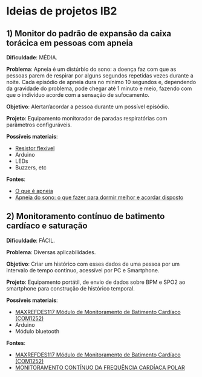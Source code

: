 # Ideias de projetos IB2

## 1) Monitor do padrão de expansão da caixa torácica em pessoas com apneia

**Dificuldade**: MÉDIA.

**Problema**: Apneia é um distúrbio do sono: a doença faz com que as pessoas parem de respirar por alguns segundos repetidas vezes durante a noite. Cada episódio de apneia dura no mínimo 10 segundos e, dependendo da gravidade do problema, pode chegar até 1 minuto e meio, fazendo com que o indivíduo acorde com a sensação de sufocamento.

**Objetivo**: Alertar/acordar a pessoa durante um possível episódio.

**Projeto**: Equipamento monitorador de paradas respiratórias com parãmetros configuráveis.

**Possíveis materiais**: 
 - [Resistor flexível]
 - Arduino
 - LEDs
 - Buzzers, etc

**Fontes**:
 - [O que é apneia]
 - [Apneia do sono: o que fazer para dormir melhor e acordar disposto
]

## 2) Monitoramento contínuo de batimento cardíaco e saturação 

**Dificuldade**: FÁCIL.

**Problema**: Diversas aplicabilidades. 

**Objetivo**: Criar um histórico com esses dados de uma pessoa por um intervalo de tempo contínuo, acessível por PC e Smartphone.

**Projeto**: Equipamento portátil, de envio de dados sobre BPM e SPO2 ao smartphone para construção de histórico temporal. 

**Possíveis materiais**: 
 - [MAXREFDES117 Módulo de Monitoramento de Batimento Cardíaco (COM1252)]
 - Arduino
 - Módulo bluetooth

**Fontes**:
 - [MAXREFDES117 Módulo de Monitoramento de Batimento Cardíaco (COM1252)]
 - [MONITORAMENTO CONTÍNUO DA FREQUÊNCIA CARDÍACA POLAR]

[Monitorização de trocas gasosas e padrão respiratório
]: https://www.portaleducacao.com.br/conteudo/artigos/enfermagem/monitorizacao-de-trocas-gasosas-e-padrao-respiratorio/41809
[Frequência respiratória]: https://www.portaleducacao.com.br/conteudo/artigos/enfermagem/frequencia-respiratoria-(fr)/32335
[O que é apneia]: https://www.minhavida.com.br/saude/temas/apneia
[Apneia do sono: o que fazer para dormir melhor e acordar disposto
]: https://www.minhavida.com.br/saude/materias/31444-apneia-do-sono-o-que-fazer-para-dormir-melhor-e-acordar-disposto
[MAXREFDES117 Módulo de Monitoramento de Batimento Cardíaco (COM1252)]: http://www.newtoncbraga.com.br/index.php/novos-componentes/13247-maxrefdes117-modulo-de-monitoramento-de-batimento-cardiaco-com1252
[MONITORAMENTO CONTÍNUO DA FREQUÊNCIA CARDÍACA POLAR]: https://www.polar.com/br/monitoramento-frequencia-cardiaca-continua
[Resistor flexível]: https://www.filipeflop.com/produto/sensor-flexivel-2-2-sparkfun/